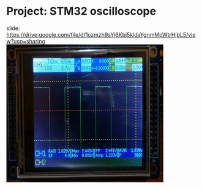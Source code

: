 # Project: STM32 oscilloscope
slide:
https://drive.google.com/file/d/1ozmzh9sYj6Kbj5kldaYgnmMoWtrHjbL5/view?usp=sharing
<img src="./Image/osc.jpg" width="410" height="361">